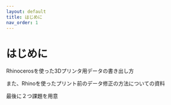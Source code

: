 ```yaml
---
layout: default
title: はじめに
nav_order: 1
---
```


# はじめに

Rhinocerosを使った3Dプリンタ用データの書き出し方

また、Rhinoを使ったプリント前のデータ修正の方法についての資料

最後に２つ課題を用意
